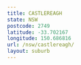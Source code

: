 ```yaml
---
title: CASTLEREAGH
state: NSW
postcode: 2749
latitude: -33.702167
longitude: 150.686816
url: /nsw/castlereagh/
layout: suburb
---
```

